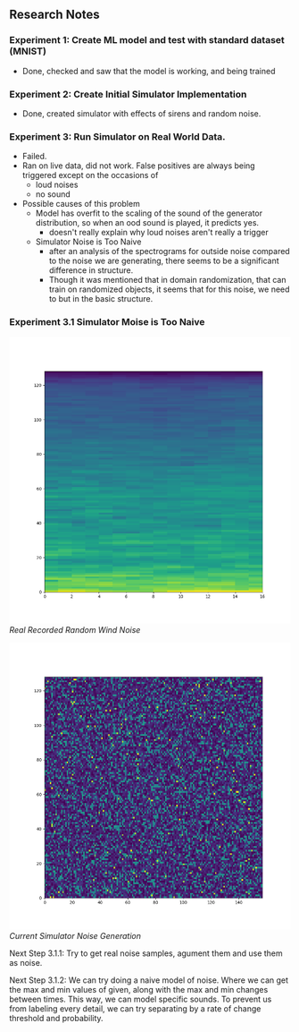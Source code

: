 ## Research Notes
### Experiment 1: Create ML model and test with standard dataset (MNIST)
- Done, checked and saw that the model is working, and being trained

### Experiment 2: Create Initial Simulator Implementation
- Done, created simulator with effects of sirens and random noise.

### Experiment 3: Run Simulator on Real World Data.
- Failed.
- Ran on live data, did not work. False positives are always being triggered except on the occasions of 
	- loud noises 
	- no sound
- Possible causes of this problem
	- Model has overfit to the scaling of the sound of the generator distribution, so when an ood sound is played, it predicts yes.
		- doesn't really explain why loud noises aren't really a trigger
	- Simulator Noise is Too Naive
		- after an analysis of the spectrograms for outside noise compared to the noise we are generating, there seems to be a significant difference in structure.
		- Though it was mentioned that in domain randomization, that can train on randomized objects, it seems that for this noise, we need to but in the basic structure.

### Experiment 3.1 Simulator Moise is Too Naive
![Real Recorded Random Wind Noise](experiments/real_noise_data.png)
*Real Recorded Random Wind Noise*


![Current Simulator Noise Generation](experiments/naive_gen_noise_data.png)
*Current Simulator Noise Generation*

Next Step 3.1.1: Try to get real noise samples, agument them and use them as noise. 

Next Step 3.1.2: We can try doing a naive model of noise. Where we can get the max and min values of given, along with the max and min changes between times. This way, we can model specific sounds. To prevent us from labeling every detail, we can try separating by a rate of change threshold and probability.

